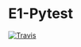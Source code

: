 # E1-Pytest

[![Travis][build-badge]][build]

[build-badge]: https://img.shields.io/travis/alenapliusnina/E1-Pytest/master.png?style=flat-square

[build]: https://travis-ci.org//alenapliusnina/E1-Pytest
